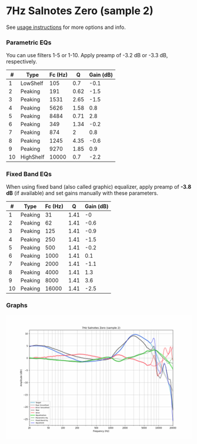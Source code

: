 # 7Hz Salnotes Zero (sample 2)
See [usage instructions](https://github.com/jaakkopasanen/AutoEq#usage) for more options and info.

### Parametric EQs
You can use filters 1-5 or 1-10. Apply preamp of -3.2 dB or -3.3 dB, respectively.

|   # | Type      |   Fc (Hz) |    Q |   Gain (dB) |
|-----|-----------|-----------|------|-------------|
|   1 | LowShelf  |       105 | 0.7  |        -0.1 |
|   2 | Peaking   |       191 | 0.62 |        -1.5 |
|   3 | Peaking   |      1531 | 2.65 |        -1.5 |
|   4 | Peaking   |      5626 | 1.58 |         0.8 |
|   5 | Peaking   |      8484 | 0.71 |         2.8 |
|   6 | Peaking   |       349 | 1.34 |        -0.2 |
|   7 | Peaking   |       874 | 2    |         0.8 |
|   8 | Peaking   |      1245 | 4.35 |        -0.6 |
|   9 | Peaking   |      9270 | 1.85 |         0.9 |
|  10 | HighShelf |     10000 | 0.7  |        -2.2 |

### Fixed Band EQs
When using fixed band (also called graphic) equalizer, apply preamp of **-3.8 dB** (if available) and set gains manually with these parameters.

|   # | Type    |   Fc (Hz) |    Q |   Gain (dB) |
|-----|---------|-----------|------|-------------|
|   1 | Peaking |        31 | 1.41 |        -0   |
|   2 | Peaking |        62 | 1.41 |        -0.6 |
|   3 | Peaking |       125 | 1.41 |        -0.9 |
|   4 | Peaking |       250 | 1.41 |        -1.5 |
|   5 | Peaking |       500 | 1.41 |        -0.2 |
|   6 | Peaking |      1000 | 1.41 |         0.1 |
|   7 | Peaking |      2000 | 1.41 |        -1.1 |
|   8 | Peaking |      4000 | 1.41 |         1.3 |
|   9 | Peaking |      8000 | 1.41 |         3.6 |
|  10 | Peaking |     16000 | 1.41 |        -2.5 |

### Graphs
![](./7Hz%20Salnotes%20Zero%20(sample%202).png)
